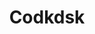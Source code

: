 ---
title: Codkdsk
layout: docs  # Do not modify.

# Optional header image (relative to `static/img/` folder).
header:
  caption: ""
  image: ""
---